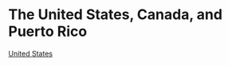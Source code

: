 # The United States, Canada, and Puerto Rico
[United States](https://elevenstudio-main.github.io/en/index)
